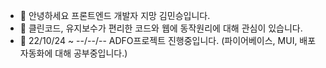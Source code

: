 - 👋 안녕하세요 프론트엔드 개발자 지망 김민승입니다.
- 👀 클린코드, 유지보수가 편리한 코드와 웹에 동작원리에 대해 관심이 있습니다.
- 🌱 22/10/24 ~ --/--/-- ADFO프로젝트 진행중입니다. (파이어베이스, MUI, 배포 자동화에 대해 공부중입니다.)

<!---
KMS9612/KMS9612 is a ✨ special ✨ repository because its `README.md` (this file) appears on your GitHub profile.
You can click the Preview link to take a look at your changes.
--->
